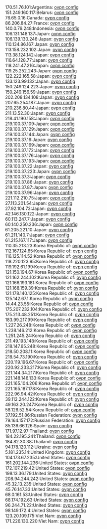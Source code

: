 170.51.76.101:Argentina: [ovpn config](vpn/170_51_76_101.ovpn)  
151.249.160.117:Belarus: [ovpn config](vpn/151_249_160_117.ovpn)  
76.65.0.16:Canada: [ovpn config](vpn/76_65_0_16.ovpn)  
86.206.84.27:France: [ovpn config](vpn/86_206_84_27.ovpn)  
140.0.79.248:Indonesia: [ovpn config](vpn/140_0_79_248.ovpn)  
106.131.148.137:Japan: [ovpn config](vpn/106_131_148_137.ovpn)  
106.139.130.246:Japan: [ovpn config](vpn/106_139_130_246.ovpn)  
110.134.86.167:Japan: [ovpn config](vpn/110_134_86_167.ovpn)  
113.158.232.102:Japan: [ovpn config](vpn/113_158_232_102.ovpn)  
113.38.124.142:Japan: [ovpn config](vpn/113_38_124_142.ovpn)  
116.64.128.77:Japan: [ovpn config](vpn/116_64_128_77.ovpn)  
118.241.47.216:Japan: [ovpn config](vpn/118_241_47_216.ovpn)  
119.25.252.243:Japan: [ovpn config](vpn/119_25_252_243.ovpn)  
122.222.165.58:Japan: [ovpn config](vpn/122_222_165_58.ovpn)  
133.123.99.132:Japan: [ovpn config](vpn/133_123_99_132.ovpn)  
150.249.124.223:Japan: [ovpn config](vpn/150_249_124_223.ovpn)  
150.249.156.59:Japan: [ovpn config](vpn/150_249_156_59.ovpn)  
202.208.134.108:Japan: [ovpn config](vpn/202_208_134_108.ovpn)  
207.65.254.187:Japan: [ovpn config](vpn/207_65_254_187.ovpn)  
210.236.80.44:Japan: [ovpn config](vpn/210_236_80_44.ovpn)  
211.13.52.30:Japan: [ovpn config](vpn/211_13_52_30.ovpn)  
218.41.190.158:Japan: [ovpn config](vpn/218_41_190_158.ovpn)  
219.100.37.109:Japan: [ovpn config](vpn/219_100_37_109.ovpn)  
219.100.37.129:Japan: [ovpn config](vpn/219_100_37_129.ovpn)  
219.100.37.144:Japan: [ovpn config](vpn/219_100_37_144.ovpn)  
219.100.37.16:Japan: [ovpn config](vpn/219_100_37_16.ovpn)  
219.100.37.169:Japan: [ovpn config](vpn/219_100_37_169.ovpn)  
219.100.37.172:Japan: [ovpn config](vpn/219_100_37_172.ovpn)  
219.100.37.176:Japan: [ovpn config](vpn/219_100_37_176.ovpn)  
219.100.37.193:Japan: [ovpn config](vpn/219_100_37_193.ovpn)  
219.100.37.22:Japan: [ovpn config](vpn/219_100_37_22.ovpn)  
219.100.37.223:Japan: [ovpn config](vpn/219_100_37_223.ovpn)  
219.100.37.3:Japan: [ovpn config](vpn/219_100_37_3.ovpn)  
219.100.37.86:Japan: [ovpn config](vpn/219_100_37_86.ovpn)  
219.100.37.87:Japan: [ovpn config](vpn/219_100_37_87.ovpn)  
219.100.37.96:Japan: [ovpn config](vpn/219_100_37_96.ovpn)  
221.112.210.75:Japan: [ovpn config](vpn/221_112_210_75.ovpn)  
27.113.201.54:Japan: [ovpn config](vpn/27_113_201_54.ovpn)  
27.92.104.73:Japan: [ovpn config](vpn/27_92_104_73.ovpn)  
42.146.130.122:Japan: [ovpn config](vpn/42_146_130_122.ovpn)  
60.113.247.7:Japan: [ovpn config](vpn/60_113_247_7.ovpn)  
60.140.250.236:Japan: [ovpn config](vpn/60_140_250_236.ovpn)  
61.205.221.10:Japan: [ovpn config](vpn/61_205_221_10.ovpn)  
61.211.140.7:Japan: [ovpn config](vpn/61_211_140_7.ovpn)  
61.215.167.117:Japan: [ovpn config](vpn/61_215_167_117.ovpn)  
110.35.213.23:Korea Republic of: [ovpn config](vpn/110_35_213_23.ovpn)  
112.167.124.65:Korea Republic of: [ovpn config](vpn/112_167_124_65.ovpn)  
116.125.114.52:Korea Republic of: [ovpn config](vpn/116_125_114_52.ovpn)  
118.220.123.95:Korea Republic of: [ovpn config](vpn/118_220_123_95.ovpn)  
119.192.61.199:Korea Republic of: [ovpn config](vpn/119_192_61_199.ovpn)  
121.150.194.67:Korea Republic of: [ovpn config](vpn/121_150_194_67.ovpn)  
121.162.244.102:Korea Republic of: [ovpn config](vpn/121_162_244_102.ovpn)  
121.166.193.181:Korea Republic of: [ovpn config](vpn/121_166_193_181.ovpn)  
121.168.159.39:Korea Republic of: [ovpn config](vpn/121_168_159_39.ovpn)  
121.178.140.125:Korea Republic of: [ovpn config](vpn/121_178_140_125.ovpn)  
125.142.67.1:Korea Republic of: [ovpn config](vpn/125_142_67_1.ovpn)  
14.44.23.55:Korea Republic of: [ovpn config](vpn/14_44_23_55.ovpn)  
175.207.232.104:Korea Republic of: [ovpn config](vpn/175_207_232_104.ovpn)  
175.213.48.251:Korea Republic of: [ovpn config](vpn/175_213_48_251.ovpn)  
183.99.217.99:Korea Republic of: [ovpn config](vpn/183_99_217_99.ovpn)  
1.227.26.248:Korea Republic of: [ovpn config](vpn/1_227_26_248.ovpn)  
1.238.146.212:Korea Republic of: [ovpn config](vpn/1_238_146_212.ovpn)  
1.251.245.24:Korea Republic of: [ovpn config](vpn/1_251_245_24.ovpn)  
211.49.193.148:Korea Republic of: [ovpn config](vpn/211_49_193_148.ovpn)  
218.147.65.248:Korea Republic of: [ovpn config](vpn/218_147_65_248.ovpn)  
218.50.208.11:Korea Republic of: [ovpn config](vpn/218_50_208_11.ovpn)  
218.54.73.190:Korea Republic of: [ovpn config](vpn/218_54_73_190.ovpn)  
220.119.196.67:Korea Republic of: [ovpn config](vpn/220_119_196_67.ovpn)  
220.92.233.217:Korea Republic of: [ovpn config](vpn/220_92_233_217.ovpn)  
221.144.34.217:Korea Republic of: [ovpn config](vpn/221_144_34_217.ovpn)  
221.148.146.133:Korea Republic of: [ovpn config](vpn/221_148_146_133.ovpn)  
221.165.104.206:Korea Republic of: [ovpn config](vpn/221_165_104_206.ovpn)  
221.165.187.178:Korea Republic of: [ovpn config](vpn/221_165_187_178.ovpn)  
222.96.94.42:Korea Republic of: [ovpn config](vpn/222_96_94_42.ovpn)  
39.112.244.122:Korea Republic of: [ovpn config](vpn/39_112_244_122.ovpn)  
49.163.20.247:Korea Republic of: [ovpn config](vpn/49_163_20_247.ovpn)  
58.126.52.54:Korea Republic of: [ovpn config](vpn/58_126_52_54.ovpn)  
37.192.51.86:Russian Federation: [ovpn config](vpn/37_192_51_86.ovpn)  
79.164.157.172:Russian Federation: [ovpn config](vpn/79_164_157_172.ovpn)  
85.136.66.126:Spain: [ovpn config](vpn/85_136_66_126.ovpn)  
171.97.12.97:Thailand: [ovpn config](vpn/171_97_12_97.ovpn)  
184.22.195.241:Thailand: [ovpn config](vpn/184_22_195_241.ovpn)  
184.82.30.38:Thailand: [ovpn config](vpn/184_82_30_38.ovpn)  
94.178.120.112:Ukraine: [ovpn config](vpn/94_178_120_112.ovpn)  
5.181.235.14:United Kingdom: [ovpn config](vpn/5_181_235_14.ovpn)  
104.173.67.235:United States: [ovpn config](vpn/104_173_67_235.ovpn)  
161.202.144.236:United States: [ovpn config](vpn/161_202_144_236.ovpn)  
172.107.219.42:United States: [ovpn config](vpn/172_107_219_42.ovpn)  
198.13.36.179:United States: [ovpn config](vpn/198_13_36_179.ovpn)  
208.94.244.242:United States: [ovpn config](vpn/208_94_244_242.ovpn)  
45.32.13.235:United States: [ovpn config](vpn/45_32_13_235.ovpn)  
45.76.147.33:United States: [ovpn config](vpn/45_76_147_33.ovpn)  
68.0.161.53:United States: [ovpn config](vpn/68_0_161_53.ovpn)  
68.174.192.63:United States: [ovpn config](vpn/68_174_192_63.ovpn)  
96.244.71.22:United States: [ovpn config](vpn/96_244_71_22.ovpn)  
98.149.172.4:United States: [ovpn config](vpn/98_149_172_4.ovpn)  
123.20.109.175:Viet Nam: [ovpn config](vpn/123_20_109_175.ovpn)  
171.226.130.220:Viet Nam: [ovpn config](vpn/171_226_130_220.ovpn)  
